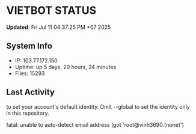 # VIETBOT STATUS
**Updated**: Fri Jul 11 04:37:25 PM +07 2025

## System Info
- IP: 103.77.172.150
- Uptime: up 5 days, 20 hours, 24 minutes
- Files: 15293

## Last Activity

to set your account's default identity.
Omit --global to set the identity only in this repository.

fatal: unable to auto-detect email address (got 'root@vinh3690.(none)')

